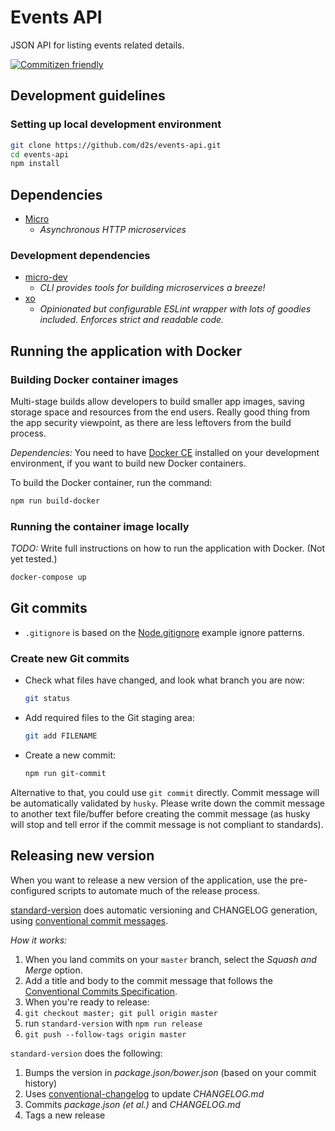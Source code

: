 # Events API

JSON API for listing events related details.

[![Commitizen friendly](https://img.shields.io/badge/commitizen-friendly-brightgreen.svg)](https://github.com/commitizen/cz-cli)


## Development guidelines

### Setting up local development environment

```sh
git clone https://github.com/d2s/events-api.git
cd events-api
npm install
```


## Dependencies

- [Micro](https://www.npmjs.com/package/micro)
  - _Asynchronous HTTP microservices_


### Development dependencies

- [micro-dev](https://www.npmjs.com/package/micro-dev)
  - _CLI provides tools for building microservices a breeze!_
- [xo](https://www.npmjs.com/package/xo)
  - _Opinionated but configurable ESLint wrapper with lots of goodies included. Enforces strict and readable code._


## Running the application with Docker

### Building Docker container images

Multi-stage builds allow developers to build smaller app images, saving storage space and resources from the end users. Really good thing from the app security viewpoint, as there are less leftovers from the build process.

_Dependencies:_ You need to have [Docker CE](https://docs.docker.com/install/) installed on your development environment, if you want to build new Docker containers.

To build the Docker container, run the command:

```sh
npm run build-docker
```

### Running the container image locally

_TODO:_ Write full instructions on how to run the application with Docker. (Not yet tested.)

```sh
docker-compose up
```


## Git commits

- `.gitignore` is based on the [Node.gitignore](https://github.com/github/gitignore/blob/master/Node.gitignore) example ignore patterns.

### Create new Git commits

- Check what files have changed, and look what branch you are now:
  ```sh
  git status
  ```
- Add required files to the Git staging area:
  ```sh
  git add FILENAME
  ```
- Create a new commit:
  ```sh
  npm run git-commit
  ```

Alternative to that, you could use `git commit` directly.
Commit message will be automatically validated by `husky`.
Please write down the commit message to another text file/buffer
before creating the commit message (as husky will stop and tell error
if the commit message is not compliant to standards).


## Releasing new version

When you want to release a new version of the application, use the pre-configured scripts to automate much of the release process.

[standard-version](https://github.com/conventional-changelog/standard-version#standard-version) does automatic versioning and CHANGELOG generation, using
[conventional commit messages](https://conventionalcommits.org).

_How it works:_

1. When you land commits on your `master` branch, select the _Squash and Merge_ option.
2. Add a title and body to the commit message that follows the [Conventional Commits Specification](https://conventionalcommits.org).
3. When you're ready to release:
  1. `git checkout master; git pull origin master`
  2. run `standard-version` with `npm run release`
  3. `git push --follow-tags origin master`

`standard-version` does the following:

1. Bumps the version in _package.json/bower.json_ (based on your commit history)
2. Uses [conventional-changelog](https://github.com/conventional-changelog/conventional-changelog) to update _CHANGELOG.md_
3. Commits _package.json (et al.)_ and _CHANGELOG.md_
4. Tags a new release

